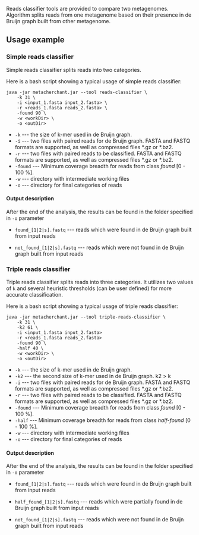 Reads classifier tools are provided to compare two metagenomes.
Algorithm splits reads from one metagenome based on their presence in de Bruijn graph built from other metagenome.

## Usage example

### Simple reads classifier

Simple reads classifier splits reads into two categories.

Here is a bash script showing a typical usage of simple reads classifier:

~~~
java -jar metacherchant.jar --tool reads-classifier \
    -k 31 \
    -i <input_1.fasta input_2.fasta> \
    -r <reads_1.fasta reads_2.fasta> \
    -found 90 \
    -w <workDir> \
    -o <outDir>
~~~

* `-k` --- the size of k-mer used in de Bruijn graph.
* `-i` --- two files with paired reads for de Bruijn graph. FASTA and FASTQ formats are supported, as well as compressed files *.gz or *.bz2.
* `-r` --- two files with paired reads to be classified. FASTA and FASTQ formats are supported, as well as compressed files *.gz or *.bz2.
* `-found` --- Minimum coverage breadth for reads from class *found* [0 - 100 %].
* `-w` --- directory with intermediate working files
* `-o` --- directory for final categories of reads

#### Output description

After the end of the analysis, the results can be found in the folder specified in `-o` parameter

* `found_[1|2|s].fastq` --- reads which were found in de Bruijn graph built from input reads

* `not_found_[1|2|s].fastq` --- reads which were not found in de Bruijn graph built from input reads

### Triple reads classifier

Triple reads classifier splits reads into three categories. It utilizes two values of `k` and several
heuristic thresholds (can be user defined) for more accurate classification.

Here is a bash script showing a typical usage of triple reads classifier:

~~~
java -jar metacherchant.jar --tool triple-reads-classifier \
    -k 31 \
    -k2 61 \
    -i <input_1.fasta input_2.fasta>
    -r <reads_1.fasta reads_2.fasta>
    -found 90 \
    -half 40 \
    -w <workDir> \
    -o <outDir>
~~~

* `-k` --- the size of k-mer used in de Bruijn graph.
* `-k2` --- the second size of k-mer used in de Bruijn graph. k2 > k
* `-i` --- two files with paired reads for de Bruijn graph. FASTA and FASTQ formats are supported, as well as compressed files *.gz or *.bz2.
* `-r` --- two files with paired reads to be classified. FASTA and FASTQ formats are supported, as well as compressed files *.gz or *.bz2.
* `-found` --- Minimum coverage breadth for reads from class *found* [0 - 100 %].
* `-half` --- Minimum coverage breadth for reads from class *half-found* [0 - 100 %].
* `-w` --- directory with intermediate working files
* `-o` --- directory for final categories of reads

#### Output description

After the end of the analysis, the results can be found in the folder specified in `-o` parameter

* `found_[1|2|s].fastq` --- reads which were found in de Bruijn graph built from input reads

* `half_found_[1|2|s].fastq` --- reads which were partially found in de Bruijn graph built from input reads

* `not_found_[1|2|s].fastq` --- reads which were not found in de Bruijn graph built from input reads
